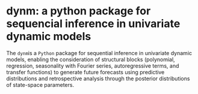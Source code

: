 # dynm: a python package for sequencial inference in univariate dynamic models

The `dynm`is a `Python` package for sequential inference in univariate dynamic models, enabling the consideration of structural blocks (polynomial, regression, seasonality with Fourier series, autoregressive terms, and transfer functions) to generate future forecasts using predictive distributions and retrospective analysis through the posterior distributions of state-space parameters.
